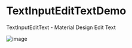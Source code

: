 # TextInputEditTextDemo
TextInputEditText - Material Design Edit Text


![image](https://user-images.githubusercontent.com/34040590/194087417-193b0d8b-56c8-436d-bbf2-9fa6b8932808.png)
